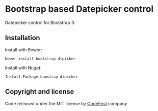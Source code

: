 Bootstrap based Datepicker control
==================================

Datepicker control for Bootstrap 3.

## Installation

Install with Bower:

    bower install bootstrap-dtpicker

Install with Nuget:

    Install-Package boostrap-dtpicker

## Copyright and license

Code released under the MIT license by [CodeFirst](http://www.codefirst.net/) company
